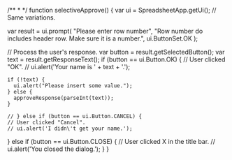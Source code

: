 /**
 *
 */
function selectiveApprove() {
  var ui = SpreadsheetApp.getUi(); // Same variations.

  var result = ui.prompt(
    "Please enter row number",
    "Row number do includes header row. Make sure it is a number.",
    ui.ButtonSet.OK
  );

  // Process the user's response.
  var button = result.getSelectedButton();
  var text = result.getResponseText();
  if (button == ui.Button.OK) {
    // User clicked "OK".
    // ui.alert('Your name is ' + text + '.');

    if (!text) {
      ui.alert("Please insert some value.");
    } else {
      approveResponse(parseInt(text));
    }

    // } else if (button == ui.Button.CANCEL) {
    // User clicked "Cancel".
    // ui.alert('I didn\'t get your name.');
  } else if (button == ui.Button.CLOSE) {
    // User clicked X in the title bar.
    // ui.alert('You closed the dialog.');
  }
}

